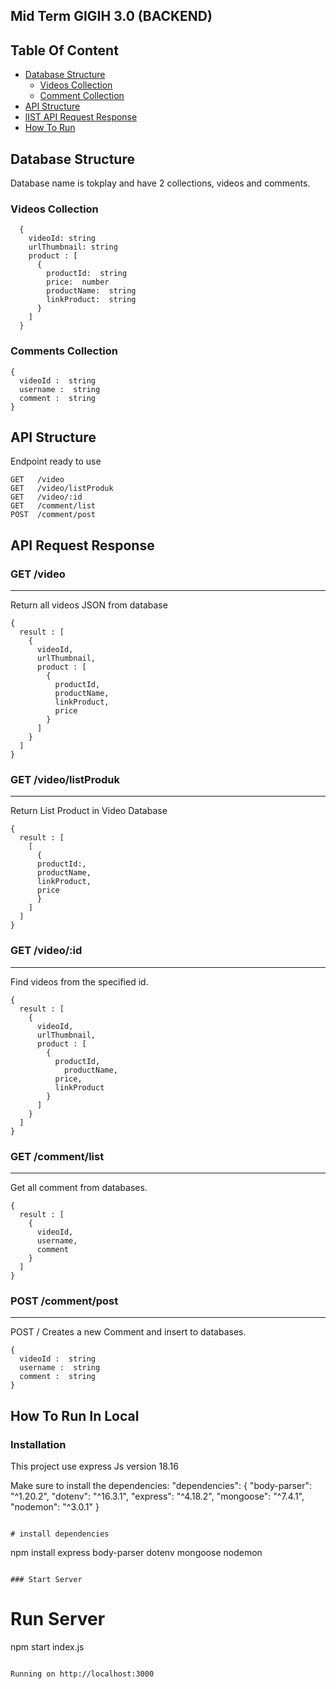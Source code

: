 ## Mid Term GIGIH 3.0 (BACKEND)

## Table Of Content

- [Database Structure](#database-structure)
  - [Videos Collection](#videos-collection)
  - [Comment Collection](#comment-collection)
- [API Structure](#api-structure)
- [lIST API Request Response](#api-request-response)
- [How To Run](#how-to-run-in-local)

## Database Structure

Database name is tokplay and have 2 collections, videos and comments.

### Videos Collection

```
  {
    videoId: string
    urlThumbnail: string
    product : [
      {
        productId:  string
        price:  number
        productName:  string
        linkProduct:  string
      }
    ]
  }
```

### Comments Collection

```
{
  videoId :  string
  username :  string
  comment :  string
}
```

## API Structure

Endpoint ready to use

```
GET   /video
GET   /video/listProduk
GET   /video/:id
GET   /comment/list
POST  /comment/post
```

## API Request Response

### GET /video

---

Return all videos JSON from database

```
{
  result : [
    {
      videoId,
      urlThumbnail,
      product : [
        {
          productId,
          productName,
          linkProduct,
          price
        }
      ]
    }
  ]
}
```

### GET /video/listProduk

---

Return List Product in Video Database

```
{
  result : [
    [
      {
      productId:,
      productName,
      linkProduct,
      price
      }
    ]
  ]
}
```

### GET /video/:id

---

Find videos from the specified id.

```
{
  result : [
    {
      videoId,
      urlThumbnail,
      product : [
        {
          productId,
     	    productName,
          price,
          linkProduct
        }
      ]
    }
  ]
}
```

### GET /comment/list

---

Get all comment from databases.

```
{
  result : [
    {
      videoId,
      username,
      comment
    }
  ]
}
```

### POST /comment/post

---

POST / Creates a new Comment and insert to databases.

```
{
  videoId :  string
  username :  string
  comment :  string
}
```

## How To Run In Local

### Installation

This project use express Js version 18.16

Make sure to install the dependencies:
"dependencies": {
"body-parser": "^1.20.2",
"dotenv": "^16.3.1",
"express": "^4.18.2",
"mongoose": "^7.4.1",
"nodemon": "^3.0.1"
}

```

# install dependencies

```

npm install express body-parser dotenv mongoose nodemon

```

### Start Server

```

# Run Server

npm start index.js

```

Running on http://localhost:3000
```
